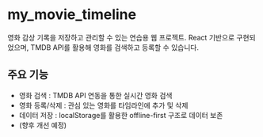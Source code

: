 # my_movie_timeline

영화 감상 기록을 저장하고 관리할 수 있는 연습용 웹 프로젝트.
React 기반으로 구현되었으며, TMDB API를 활용해 영화를 검색하고 등록할 수 있습니다.

## 주요 기능

- 영화 검색 : TMDB API 연동을 통한 실시간 영화 검색
- 영화 등록/삭제 : 관심 있는 영화를 타임라인에 추가 및 삭제
- 데이터 저장 : localStorage를 활용한 offline-first 구조로 데이터 보존
- (향후 개선 예정)
